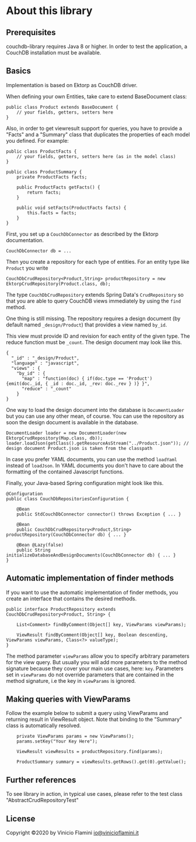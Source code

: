 About this library
======================

Prerequisites
-------------
couchdb-library requires Java 8 or higher.
In order to test the application, a CouchDB installation must be available.

Basics
------
Implementation is based on Ektorp as CouchDB driver.

When defining your own Entities, take care to extend BaseDocument class:

    public class Product extends BaseDocument { 
    	// your fields, getters, setters here
    }

Also, in order to get viewresult support for queries, you have to provide a "Facts" and a "Summary" class that duplicates the properties of each model you defined. For example:

    public class ProductFacts { 
    	// your fields, getters, setters here (as in the model class)
    }

    public class ProductSummary {
	    private ProductFacts facts;
	
	    public ProductFacts getFacts() {
	        return facts;
	    }
	
	    public void setFacts(ProductFacts facts) {
	        this.facts = facts;
	    }
	}


First, you set up a `CouchDbConnector` as described by the Ektorp documentation. 

    CouchDbConnector db = ...

Then you create a repository for each type of entities. For an entity type like `Product` you write

    CouchDbCrudRepository<Product,String> productRepository = new EktorpCrudRepository(Product.class, db);

The type `CouchDbCrudRepository` extends Spring Data's `CrudRepository` so that you are able to query CouchDB views immediately by using the `find` method.

One thing is still missing. The repository requires a design document (by default named `_design/Product`) that provides a view named `by_id`.

This view must provide ID and revision for each entity of the given type. The reduce function must be `_count`. The design document may look like this.

    {
      "_id" : "_design/Product",
      "language" : "javascript",
      "views" : {
        "by_id" : {
          "map" : "function(doc) { if(doc.type == 'Product') {emit(doc._id, { _id : doc._id, _rev: doc._rev } )} }",
          "reduce" : "_count"
        }
    } 

One way to load the design document into the database is `DocumentLoader` but you can use any other mean, of course.
You can use the repository as soon the design document is available in the database.

    DocumentLoader loader = new DocumentLoader(new EktorpCrudRepository(Map.class, db));
    loader.loadJson(getClass().getResourceAsStream("../Product.json")); // design document Product.json is taken from the classpath

In case you prefer YAML documents, you can use the method `loadYaml` instead of `loadJson`.
In YAML documents you don't have to care about the formatting of the contained Javascript functions.  
    
Finally, your Java-based Spring configuration might look like this.

    @Configuration
    public class CouchDbRepositoriesConfiguration {
    
        @Bean
        public StdCouchDbConnector connector() throws Exception { ... }
    
        @Bean
        public CouchDbCrudRepository<Product,String> productRepository(CouchDbConnector db) { ... }

        @Bean @Lazy(false)
        public String initializeDatabaseAndDesignDocuments(CouchDbConnector db) { ... }
    }
  
Automatic implementation of finder methods
------------------------------------------  

If you want to use the automatic implementation of finder methods, you create an interface that contains the desired methods.

    public interface ProductRepository extends CouchDbCrudRepository<Product, String> {
    
        List<Comment> findByComment(Object[] key, ViewParams viewParams);

        ViewResult findByComment(Object[] key, Boolean descending, ViewParams viewParams, Class<?> valueType);
    }

The method parameter `viewParams` allow you to specify arbitrary parameters for the view query.
But usually you will add more parameters to the method signature because they cover your main use cases, here: `key`.
Parameters set in `viewParams` do not override parameters that are contained in the method signature, i.e the key in `viewParams` is ignored. 

Making queries with ViewParams
------------------------------

Follow the example below to submit a query using ViewParams and returning result in ViewResult object. Note that binding to the "Summary" class is automatically resolved.

        private ViewParams params = new ViewParams();
        params.setKey("Your Key Here");
        
        ViewResult viewResults = productRepository.find(params);
        
        ProductSummary summary = viewResults.getRows().get(0).getValue();


Further references
------------------

To see library in action, in typical use cases, please refer to the test class "AbstractCrudRepositoryTest"

License
----------
Copyright &copy;2020 by Vinicio Flamini <io@vinicioflamini.it>

